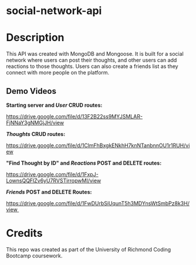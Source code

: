 # social-network-api

# Description
This API was created with MongoDB and Mongoose. It is built for a social network where users can post their thoughts, and other users can add reactions to those thoughts. Users can also create a friends list as they connect with more people on the platform.

## Demo Videos

**Starting server and _User_ CRUD routes:**

https://drive.google.com/file/d/13F2B22ss9MYJSMLAR-FjNNaY3gNMGjJH/view



**_Thoughts_ CRUD routes:**

https://drive.google.com/file/d/1ClmFhBxgkENkhH7knNTanbnnOU1r1RUH/view



**"Find Thought by ID" and _Reactions_ POST and DELETE routes:**

https://drive.google.com/file/d/1FxpJ-LownsQQFlZv6yU7RVSTirropwMI/view



**_Friends_ POST and DELETE Routes:**

https://drive.google.com/file/d/1FwDUrbSiUqunT5h3MDYnsWtSmbPz8k3H/view 

# Credits

This repo was created as part of the University of Richmond Coding Bootcamp coursework.
